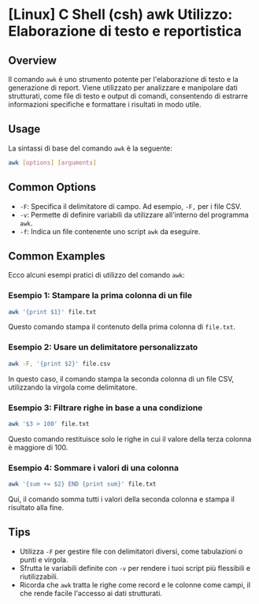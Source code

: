 # [Linux] C Shell (csh) awk Utilizzo: Elaborazione di testo e reportistica

## Overview
Il comando `awk` è uno strumento potente per l'elaborazione di testo e la generazione di report. Viene utilizzato per analizzare e manipolare dati strutturati, come file di testo e output di comandi, consentendo di estrarre informazioni specifiche e formattare i risultati in modo utile.

## Usage
La sintassi di base del comando `awk` è la seguente:

```bash
awk [options] [arguments]
```

## Common Options
- `-F`: Specifica il delimitatore di campo. Ad esempio, `-F,` per i file CSV.
- `-v`: Permette di definire variabili da utilizzare all'interno del programma `awk`.
- `-f`: Indica un file contenente uno script `awk` da eseguire.

## Common Examples
Ecco alcuni esempi pratici di utilizzo del comando `awk`:

### Esempio 1: Stampare la prima colonna di un file
```bash
awk '{print $1}' file.txt
```
Questo comando stampa il contenuto della prima colonna di `file.txt`.

### Esempio 2: Usare un delimitatore personalizzato
```bash
awk -F, '{print $2}' file.csv
```
In questo caso, il comando stampa la seconda colonna di un file CSV, utilizzando la virgola come delimitatore.

### Esempio 3: Filtrare righe in base a una condizione
```bash
awk '$3 > 100' file.txt
```
Questo comando restituisce solo le righe in cui il valore della terza colonna è maggiore di 100.

### Esempio 4: Sommare i valori di una colonna
```bash
awk '{sum += $2} END {print sum}' file.txt
```
Qui, il comando somma tutti i valori della seconda colonna e stampa il risultato alla fine.

## Tips
- Utilizza `-F` per gestire file con delimitatori diversi, come tabulazioni o punti e virgola.
- Sfrutta le variabili definite con `-v` per rendere i tuoi script più flessibili e riutilizzabili.
- Ricorda che `awk` tratta le righe come record e le colonne come campi, il che rende facile l'accesso ai dati strutturati.
